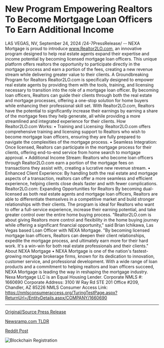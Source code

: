 # New Program Empowering Realtors To Become Mortgage Loan Officers To Earn Additional Income

LAS VEGAS, NV, September 24, 2024 /24-7PressRelease/ -- NEXA Mortgage is proud to introduce www.Realtor2LO.com, an innovative program designed to help real estate agents expand their expertise and income potential by becoming licensed mortgage loan officers. This unique platform offers realtors the opportunity to participate directly in the mortgage process and earn a portion of the fees, creating a new revenue stream while delivering greater value to their clients.  A Groundbreaking Program for Realtors  Realtor2LO.com is specifically designed to empower real estate agents by providing them with the tools, training, and licensing necessary to transition into the role of a mortgage loan officer. By becoming loan officers, Realtors can guide their clients through both the real estate and mortgage processes, offering a one-stop solution for home buyers while enhancing their professional skill set.  With Realtor2LO.com, Realtors have the potential to significantly increase their earnings by earning a share of the mortgage fees they help generate, all while providing a more streamlined and integrated experience for their clients.  How Realtor2LO.com Works:  •	Training and Licensing: Realtor2LO.com offers comprehensive training and licensing support to Realtors who wish to become mortgage loan officers, ensuring they are fully prepared to navigate the complexities of the mortgage process. •	Seamless Integration: Once licensed, Realtors can participate in the mortgage process for their clients, offering end-to-end service from home search to mortgage approval. •	Additional Income Stream: Realtors who become loan officers through Realtor2LO.com earn a portion of the mortgage fees on transactions they assist with, creating a lucrative new revenue stream. •	Enhanced Client Experience: By handling both the real estate and mortgage aspects of a transaction, realtors can offer a more seamless and efficient experience, helping clients close deals faster and with fewer complications.  Realtor2LO.com: Expanding Opportunities for Realtors By becoming dual-licensed as both real estate agents and mortgage loan officers, Realtors are able to differentiate themselves in a competitive market and build stronger relationships with their clients. The program is ideal for Realtors who want to offer a full-service experience, increase their earning potential, and take greater control over the entire home buying process.  "Realtor2LO.com is about giving Realtors more control and flexibility in the home buying journey while offering a significant financial opportunity," said Brian Ichikawa, Las Vegas based Loan Officer with NEXA Mortgage. "By becoming licensed mortgage loan officers, Realtors can deepen their client relationships, expedite the mortgage process, and ultimately earn more for their hard work. It's a win-win for both real estate professionals and their clients."  About NEXA Mortgage •	NEXA Mortgage is one of the nation's fastest-growing mortgage brokerage firms, known for its dedication to innovation, customer service, and professional development. With a wide range of loan products and a commitment to helping realtors and loan officers succeed, NEXA Mortgage is leading the way in reshaping the mortgage industry. Nexa Mortgage LLC is an Equal Housing Lender. Corporate NMLS #: 1660690 Corporate Address: 3100 W Ray Rd STE 201 Office #209, Chandler, AZ 85226 NMLS Consumer Access Link: https://nmlsconsumeraccess.org/TuringTestPage.aspx?ReturnUrl=/EntityDetails.aspx/COMPANY/1660690 

---

[Original/Source Press Release](https://www.24-7pressrelease.com/press-release/514566/new-program-empowering-realtors-to-become-mortgage-loan-officers-to-earn-additional-income)
                    

[Newsramp.com TLDR](https://newsramp.com/curated-news/nexa-mortgage-launches-realtor2lo-com-to-empower-real-estate-agents-as-mortgage-loan-officers/ab45f6dbee0316beade71b3baadfa132) 

 



[Reddit Post](https://www.reddit.com/r/RealEstate_NewsRamp/comments/1fo6nd4/nexa_mortgage_launches_realtor2locom_to_empower/) 



![Blockchain Registration](https://cdn.newsramp.app/24-7PressRelease/qrcode/249/24/kiteNH6G.webp)